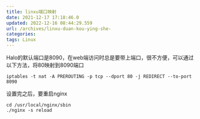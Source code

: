 ```yaml
---
title: linxu端口映射 
date: 2021-12-17 17:18:46.0
updated: 2022-12-16 08:44:29.559
url: /archives/linxu-duan-kou-ying-she-
categories: 
tags: Linux
---
```


Halo的默认端口是8090，在web端访问时总是要带上端口，很不方便，可以通过以下方法，将80映射到8090端口
```Linux
iptables -t nat -A PREROUTING -p tcp --dport 80 -j REDIRECT --to-port 8090
```
设置完之后，要重启nginx
```Linux
cd /usr/local/nginx/sbin
./nginx -s reload
```